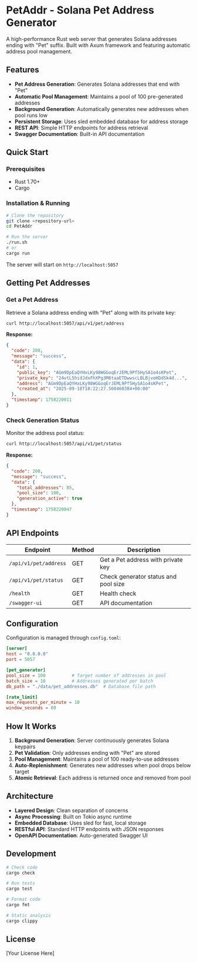 # PetAddr - Solana Pet Address Generator

A high-performance Rust web server that generates Solana addresses ending with "Pet" suffix. Built with Axum framework and featuring automatic address pool management.

## Features

- **Pet Address Generation**: Generates Solana addresses that end with "Pet"
- **Automatic Pool Management**: Maintains a pool of 100 pre-generated addresses
- **Background Generation**: Automatically generates new addresses when pool runs low
- **Persistent Storage**: Uses sled embedded database for address storage
- **REST API**: Simple HTTP endpoints for address retrieval
- **Swagger Documentation**: Built-in API documentation

## Quick Start

### Prerequisites

- Rust 1.70+ 
- Cargo

### Installation & Running

```bash
# Clone the repository
git clone <repository-url>
cd PetAddr

# Run the server
./run.sh
# or
cargo run
```

The server will start on `http://localhost:5057`

## Getting Pet Addresses

### Get a Pet Address

Retrieve a Solana address ending with "Pet" along with its private key:

```bash
curl http://localhost:5057/api/v1/pet/address
```

**Response:**
```json
{
  "code": 200,
  "message": "success",
  "data": {
    "id": 1,
    "public_key": "AGm9DpEaQYHxLKy98WGGoqErJEML9Pf5HySA1o4sKPet",
    "private_key": "24vtL5hidJdxFhXPg3M6taaETDwwscLBLBjvoHDdSk4d...",
    "address": "AGm9DpEaQYHxLKy98WGGoqErJEML9Pf5HySA1o4sKPet",
    "created_at": "2025-09-18T18:22:27.560460384+00:00"
  },
  "timestamp": 1758220011
}
```

### Check Generation Status

Monitor the address pool status:

```bash
curl http://localhost:5057/api/v1/pet/status
```

**Response:**
```json
{
  "code": 200,
  "message": "success",
  "data": {
    "total_addresses": 85,
    "pool_size": 100,
    "generation_active": true
  },
  "timestamp": 1758220047
}
```

## API Endpoints

| Endpoint | Method | Description |
|----------|--------|-------------|
| `/api/v1/pet/address` | GET | Get a Pet address with private key |
| `/api/v1/pet/status` | GET | Check generator status and pool size |
| `/health` | GET | Health check |
| `/swagger-ui` | GET | API documentation |

## Configuration

Configuration is managed through `config.toml`:

```toml
[server]
host = "0.0.0.0"
port = 5057

[pet_generator]
pool_size = 100          # Target number of addresses in pool
batch_size = 10          # Addresses generated per batch
db_path = "./data/pet_addresses.db"  # Database file path

[rate_limit]
max_requests_per_minute = 10
window_seconds = 60
```

## How It Works

1. **Background Generation**: Server continuously generates Solana keypairs
2. **Pet Validation**: Only addresses ending with "Pet" are stored
3. **Pool Management**: Maintains a pool of 100 ready-to-use addresses
4. **Auto-Replenishment**: Generates new addresses when pool drops below target
5. **Atomic Retrieval**: Each address is returned once and removed from pool

## Architecture

- **Layered Design**: Clean separation of concerns
- **Async Processing**: Built on Tokio async runtime
- **Embedded Database**: Uses sled for fast, local storage
- **RESTful API**: Standard HTTP endpoints with JSON responses
- **OpenAPI Documentation**: Auto-generated Swagger UI

## Development

```bash
# Check code
cargo check

# Run tests
cargo test

# Format code
cargo fmt

# Static analysis
cargo clippy
```

## License

[Your License Here]